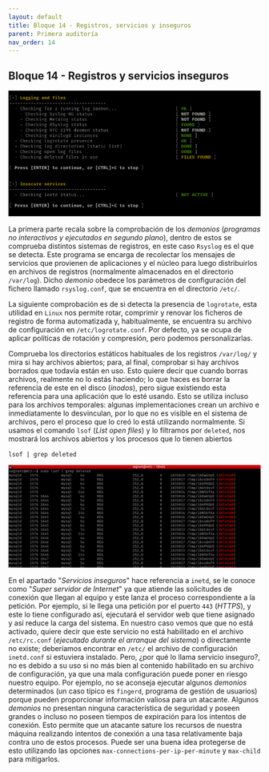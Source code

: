 ```yaml
---
layout: default
title: Bloque 14 - Registros, servicios y inseguros
parent: Primera auditoría
nav_order: 14
---
```


## Bloque 14 - Registros y servicios inseguros

<img src="https://raw.githubusercontent.com/crivmar/crivmar-lynis.github.io/main/assets/images/17.png"/>


La primera parte recala sobre la comprobación de los *demonios* (*programas no interactivos y ejecutados en segundo plano*), dentro de estos se comprueba distintos sistemas de registros, en este caso `Rsyslog` es el que se detecta. 
Este programa se encarga de recolectar los mensajes de servicios que provienen de aplicaciones y el núcleo para luego distribuirlos en archivos de registros (normalmente almacenados en el directorio `/var/log`). Dicho *demonio* obedece los parámetros de configuración del fichero llamado `rsyslog.conf`, que se encuentra en el directorio `/etc/`. 

La siguiente comprobación es de si detecta la presencia de `logrotate`, esta utilidad en `Linux` nos permite rotar, comprimir y renovar los ficheros de registro de forma automatizada y, habitualmente, se encuentra su archivo de configuración en `/etc/logrotate.conf`. Por defecto, ya se ocupa de aplicar políticas de rotación y compresión, pero podemos personalizarlas.

Comprueba los directorios estáticos habituales de los registros `/var/log/` y mira si hay archivos abiertos; para, al final, comprobar si hay archivos borrados  que todavía están en uso. Esto quiere decir que cuando borras archivos, realmente no lo estás haciendo; lo que haces es borrar la referencia de este en el disco (*inodos*), pero sigue existiendo esta referencia para una aplicación que lo esté usando. 
Esto se utiliza incluso para los archivos temporales: algunas implementaciones crean un archivo e inmediatamente lo desvinculan, por lo que no es visible en el sistema de archivos, pero el proceso que lo creó lo está utilizando normalmente. Si usamos el comando `lsof` (*List open files*) y lo filtramos por `deleted`, nos mostrará los archivos abiertos y los procesos que lo tienen abiertos

~~~
lsof | grep deleted
~~~

<img src="https://raw.githubusercontent.com/crivmar/crivmar-lynis.github.io/main/assets/images/17_01.png"/>


En el apartado "*Servicios inseguros*" hace referencia a `inetd`, se le conoce como "*Super servidor de Internet*" ya que atiende las solicitudes de conexión que llegan al equipo y este lanza el proceso correspondiente a la petición. Por ejemplo, si le llega una petición por el puerto `443` (*HTTPS*), y este lo tiene configurado así, ejecutará el servidor web que tiene asignado y así reduce la carga del sistema. 
En nuestro caso vemos que que no está activado, quiere decir que este servicio no está habilitado en el archivo `/etc/rc.conf` (*ejecutado durante el arranque del sistema*) o directamente no existe; deberíamos encontrar en `/etc/` el archivo de configuración `inetd.conf` si estuviera instalado.
Pero, ¿por qué lo llama servicio inseguro?, no es debido a su uso si no más bien al contenido habilitado en su archivo de configuración, ya que una mala configuración puede poner en riesgo nuestro equipo. Por ejemplo, no se aconseja ejecutar algunos *demonios* determinados (un caso típico es `fingerd`, programa de gestión de usuarios) porque pueden proporcionar información valiosa para un atacante. Algunos *demonios* no presentan ninguna característica de seguridad y poseen grandes o incluso no poseen tiempos de expiración para los intentos de conexión. Esto permite que un atacante sature los recursos de nuestra máquina realizando intentos de conexión a una tasa relativamente baja contra uno de estos procesos. Puede ser una buena idea protegerse de esto utilizando las opciones `max-connections-per-ip-per-minute` y `max-child` para mitigarlos.


